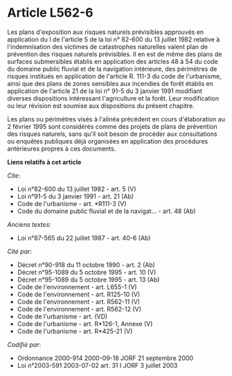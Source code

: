 # Article L562-6

Les plans d'exposition aux risques naturels prévisibles approuvés en application du I de l'article 5 de la loi n° 82-600 du
13 juillet 1982 relative à l'indemnisation des victimes de catastrophes naturelles valent plan de prévention des risques
naturels prévisibles. Il en est de même des plans de surfaces submersibles établis en application des articles 48 à 54 du
code du domaine public fluvial et de la navigation intérieure, des périmètres de risques institués en application de
l'article R. 111-3 du code de l'urbanisme, ainsi que des plans de zones sensibles aux incendies de forêt établis en
application de l'article 21 de la loi n° 91-5 du 3 janvier 1991 modifiant diverses dispositions intéressant l'agriculture et
la forêt. Leur modification ou leur révision est soumise aux dispositions du présent chapitre. 

Les plans ou périmètres visés à l'alinéa précédent en cours d'élaboration au 2 février 1995 sont considérés comme des projets
de plans de prévention des risques naturels, sans qu'il soit besoin de procéder aux consultations ou enquêtes publiques déjà
organisées en application des procédures antérieures propres à ces documents.

**Liens relatifs à cet article**

_Cite_:

  - Loi n°82-600 du 13 juillet 1982 - art. 5 (V)
  - Loi n°91-5 du 3 janvier 1991 - art. 21 (Ab)
  - Code de l'urbanisme - art. *R111-3 (V)
  - Code du domaine public fluvial et de la navigat... - art. 48 (Ab)

_Anciens textes_:

  - Loi n°87-565 du 22 juillet 1987 - art. 40-6 (Ab)

_Cité par_:

  - Décret n°90-918 du 11 octobre 1990 - art. 2 (Ab)
  - Décret n°95-1089 du 5 octobre 1995 - art. 10 (V)
  - Décret n°95-1089 du 5 octobre 1995 - art. 13 (Ab)
  - Code de l'environnement - art. L655-1 (V)
  - Code de l'environnement - art. R125-10 (V)
  - Code de l'environnement - art. R562-11 (V)
  - Code de l'environnement - art. R562-12 (V)
  - Code de l'urbanisme - art. (VD)
  - Code de l'urbanisme - art. R*126-1, Annexe (V)
  - Code de l'urbanisme - art. R*425-21 (V)

_Codifié par_:

  - Ordonnance 2000-914 2000-09-18 JORF 21 septembre 2000
  - Loi n°2003-591 2003-07-02 art. 31 I JORF 3 juillet 2003
